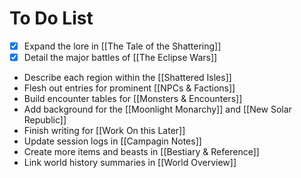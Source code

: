 # To Do List

- [x] Expand the lore in [[The Tale of the Shattering]]
- [x] Detail the major battles of [[The Eclipse Wars]]
- Describe each region within the [[Shattered Isles]]
- Flesh out entries for prominent [[NPCs & Factions]]
- Build encounter tables for [[Monsters & Encounters]]
- Add background for the [[Moonlight Monarchy]] and [[New Solar Republic]]
- Finish writing for [[Work On this Later]]
- Update session logs in [[Campagin Notes]]
- Create more items and beasts in [[Bestiary & Reference]]
- Link world history summaries in [[World Overview]]
